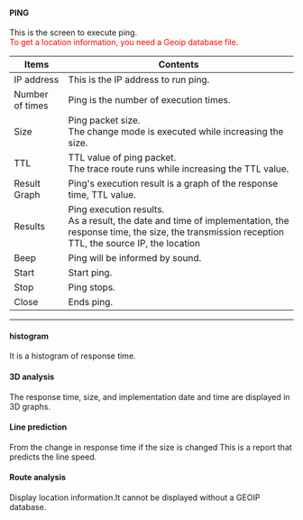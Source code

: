 #### PING

<div class="text-xl mb-4">
This is the screen to execute ping.<br>
<Span style = "color: red;"> To get a location information, you need a Geoip database file.</span>
</div>

<div class="text-lg">

| Items | Contents |
| ---- | ---- |
| IP address | This is the IP address to run ping.|
| Number of times | Ping is the number of execution times.|
| Size | Ping packet size.<br> The change mode is executed while increasing the size.|
| TTL | TTL value of ping packet.<br> The trace route runs while increasing the TTL value.|
Result Graph | Ping's execution result is a graph of the response time, TTL value.|
| Results | Ping execution results.<br> As a result, the date and time of implementation, the response time, the size, the transmission reception TTL, the source IP, the location |
| Beep | Ping will be informed by sound.|
| Start | Start ping.|
| Stop | Ping stops.|
| Close | Ends ping.|

</div>


---
#### histogram
<div class="text-xl mb-2">
It is a histogram of response time.
</div>

#### 3D analysis
<div class="text-xl mb-2">
The response time, size, and implementation date and time are displayed in 3D graphs.
</div>

#### Line prediction
<div class="text-xl mb-2">
From the change in response time if the size is changed
This is a report that predicts the line speed.
</div>

#### Route analysis
<div class="text-xl mb-2">
Display location information.It cannot be displayed without a GEOIP database.
</div>
